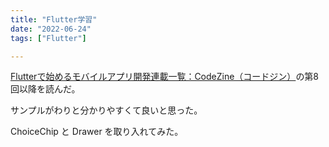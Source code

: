 ```yaml
---
title: "Flutter学習"
date: "2022-06-24"
tags: ["Flutter"]

---
```


[Flutterで始めるモバイルアプリ開発連載一覧：CodeZine（コードジン）](https://codezine.jp/article/corner/830)の第8回以降を読んだ。

サンプルがわりと分かりやすくて良いと思った。

ChoiceChip と Drawer を取り入れてみた。

